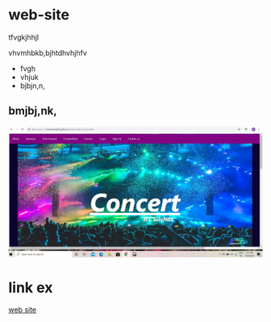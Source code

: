 # web-site

tfvgkjhhjl

vhvmhbkb,bjhtdhvhjhfv
* fvgh
* vhjuk
* bjbjn,n,
## bmjbj,nk,
![](c_1.jpg)
# link ex
[web site](https://harshitavkb26.github.io/assf-web/)
